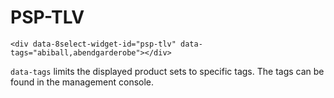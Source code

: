 # PSP-TLV

```markup
<div data-8select-widget-id="psp-tlv" data-tags="abiball,abendgarderobe"></div>
```

`data-tags` limits the displayed product sets to specific tags. The tags can be found in the management console.

